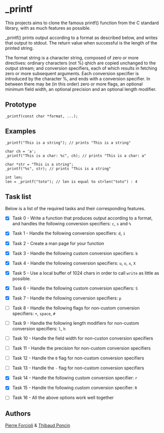 # _printf

This projects aims to clone the famous printf() function from the C standard library, with as much features as possible.

_printf() prints output according to a format as described below, and writes that output to stdout. The return value when successful is the length of the printed string.

The format string is a character string, composed of zero or more directives: ordinary characters (not %) qhich are copied unchanged to the output stream; and conversion specifiers, each of which results in fetching zero or more subsequent arguments. Each conversion specifier is introduced by the character %, and ends with a conversion specifier. In between there may be (in this order) zero or more flags, an optional minimum field width, an optional precision and an optional length modifier.

## Prototype

```
_printf(const char *format, ...);
```

## Examples

```
_printf("This is a string"); // prints "This is a string"

char ch = 'a';
_printf("This is a char: %c", ch); // prints "This is a char: a"

char *str = "This is a string";
_printf("%s", str); // prints "This is a string"

int len;
len = _printf("toto"); // len is equal to strlen("toto") : 4
```

## Task list

Below is a list of the required tasks and their corresponding features.

- [x] Task 0 - Write a function that produces output according to a format, and handles the following conversion specifiers: ``c``, ``s`` and ``%``
- [x] Task 1 - Handle the following conversion specifiers: ``d``, ``i``
- [x] Task 2 - Create a man page for your function
- [x] Task 3 - Handle the following custom conversion specifiers: ``b``
- [x] Task 4 - Handle the following conversion specifiers: ``u``, ``o``, ``x``, ``X``
- [x] Task 5 - Use a local buffer of 1024 chars in order to call ``write`` as little as possible.
- [x] Task 6 - Handle the following custom conversion specifiers: ``S``
- [x] Task 7 - Handle the following conversion specifiers: ``p``
- [ ] Task 8 - Handle the following flags for non-custom conversion specifiers: ``+``, ``space``, ``#``
- [ ] Task 9 - Handle the following length modifiers for non-custom conversion specifiers: ``l``, ``h``
- [ ] Task 10 - Handle the field width for non-custon conversion specifiers
- [ ] Task 11 - Handle the precision for non-custom conversion specifiers
- [ ] Task 12 - Handle the ``0`` flag for non-custom conversion specifiers
- [ ] Task 13 - Handle the ``-`` flag for non-custom conversion specifiers
- [x] Task 14 - Handle the following custom conversion specifier: ``r``
- [x] Task 15 - Handle the following custom conversion specifier: ``R``
- [ ] Task 16 - All the above options work well together


## Authors
[Pierre Forcioli](https://www.github.com/pforciol) & [Thibaud Poncin](http://www.github.com/ThibaudP)
